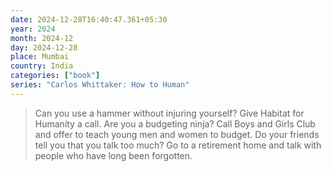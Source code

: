 ```yaml
---
date: 2024-12-28T16:40:47.361+05:30
year: 2024
month: 2024-12
day: 2024-12-28
place: Mumbai
country: India
categories: ["book"]
series: "Carlos Whittaker: How to Human"
---
```

> Can you use a hammer without injuring yourself? Give Habitat for Humanity a call. Are you a budgeting ninja? Call Boys and Girls Club and offer to teach young men and women to budget. Do your friends tell you that you talk too much? Go to a retirement home and talk with people who have long been forgotten.
